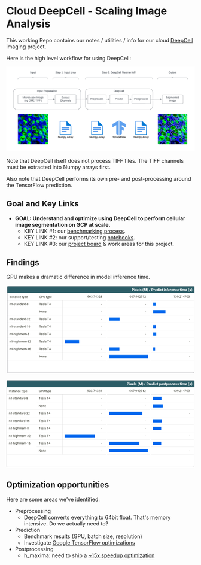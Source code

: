 # Cloud DeepCell - Scaling Image Analysis

This working Repo contains our notes / utilities / info for our cloud [DeepCell](https://github.com/vanvalenlab/deepcell-tf) imaging project. 

Here is the high level workflow for using DeepCell:

<img src="https://github.com/dchaley/deepcell-imaging/blob/main/images/deepcell-imaging-highlevel.png" width=1000>

Note that DeepCell itself does not process TIFF files. The TIFF channels must be extracted into Numpy arrays first.

Also note that DeepCell performs its own pre- and post-processing around the TensorFlow prediction.

## Goal and Key Links

- **GOAL: Understand and optimize using DeepCell to perform cellular image segmentation on GCP at scale.**
  - KEY LINK #1: our [benchmarking process](benchmarking/deepcell-e2e).
  - KEY LINK #2: our support/testing [notebooks](notebooks).
  - KEY LINK #3: our [project board](https://github.com/users/dchaley/projects/1) & work areas for this project.

## Findings

GPU makes a dramatic difference in model inference time.

![Pixels vs inference time](images/pixels-vs-inference-time.png)

![Pixels vs inference time](images/pixels-vs-postprocess-time.png)

## Optimization opportunities

Here are some areas we've identified:

- Preprocessing
  - DeepCell converts everything to 64bit float. That's memory intensive. Do we actually need to?
- Prediction
  - Benchmark results (GPU, batch size, resolution)
  - Investigate [Google TensorFlow optimizations](https://cloud.google.com/vertex-ai/docs/predictions/optimized-tensorflow-runtime)
- Postprocessing
  - h_maxima: need to ship a [~15x speedup optimization](https://github.com/dchaley/deepcell-imaging/tree/main/benchmarking/h_maxima)

